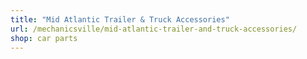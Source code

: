 ```yaml
---
title: "Mid Atlantic Trailer & Truck Accessories"
url: /mechanicsville/mid-atlantic-trailer-and-truck-accessories/
shop: car parts
---
```

